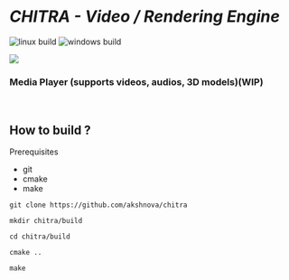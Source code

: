 # ***CHITRA - Video / Rendering Engine***

![linux build](https://github.com/akbnsd/chitra/actions/workflows/linux-build.yml/badge.svg)
![windows build](https://github.com/akbnsd/chitra/actions/workflows/windows-build.yml/badge.svg)

![](media/preview.gif)




### Media Player (supports videos, audios, 3D models)(WIP)
<br>

## How to build ?
Prerequisites 
* git
* cmake
* make

```
git clone https://github.com/akshnova/chitra
```
```
mkdir chitra/build
```
```
cd chitra/build
```
```
cmake ..
```
```
make
```
